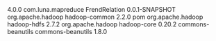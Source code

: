 <project xmlns="http://maven.apache.org/POM/4.0.0" xmlns:xsi="http://www.w3.org/2001/XMLSchema-instance" xsi:schemaLocation="http://maven.apache.org/POM/4.0.0 http://maven.apache.org/xsd/maven-4.0.0.xsd">
  <modelVersion>4.0.0</modelVersion>
  <groupId>com.luna.mapreduce</groupId>
  <artifactId>FrendRelation</artifactId>
  <version>0.0.1-SNAPSHOT</version>
  <dependencies>
  
  <dependency>
    <groupId>org.apache.hadoop</groupId>
    <artifactId>hadoop-common</artifactId>
    <version>2.2.0</version>
    <type>pom</type>
</dependency>
    <dependency>
    <groupId>org.apache.hadoop</groupId>
    <artifactId>hadoop-hdfs</artifactId>
    <version>2.7.2</version>
    </dependency>
    <dependency>
    <groupId>org.apache.hadoop</groupId>
    <artifactId>hadoop-core</artifactId>
    <version>0.20.2</version>
    </dependency>
    <dependency>
    <groupId>commons-beanutils</groupId>
    <artifactId>commons-beanutils</artifactId>
    <version>1.8.0</version>
</dependency>


  </dependencies>
</project>
